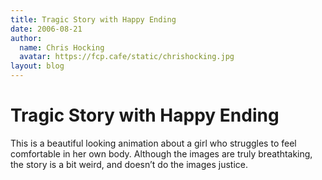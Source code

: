 ```yaml
---
title: Tragic Story with Happy Ending
date: 2006-08-21
author:
  name: Chris Hocking
  avatar: https://fcp.cafe/static/chrishocking.jpg
layout: blog
---
```

# Tragic Story with Happy Ending

This is a beautiful looking animation about a girl who struggles to feel comfortable in her own body. Although the images are truly breathtaking, the story is a bit weird, and doesn’t do the images justice.